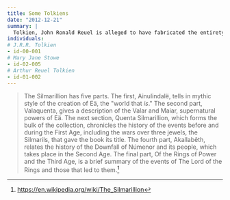 ```yaml
---
title: Some Tolkiens
date: "2012-12-21"
summary: |
  Tolkien, John Ronald Reuel is alleged to have fabricated the entirety of his Lord of the Rings novels. The Silmarillion, somehow, is all true.
individuals:
# J.R.R. Tolkien
- id-00-001
# Mary Jane Stowe
- id-02-005
# Arthur Reuel Tolkien
- id-01-002
---
```


> The Silmarillion has five parts. The first, Ainulindalë, tells in mythic style of the creation of Eä, the "world that _is_." The second part, Valaquenta, gives a description of the Valar and Maiar, supernatural powers of Eä. The next section, Quenta Silmarillion, which forms the bulk of the collection, chronicles the history of the events before and during the First Age, including the wars over three jewels, the Silmarils, that gave the book its title. The fourth part, Akallabêth, relates the history of the Downfall of Númenor and its people, which takes place in the Second Age. The final part, Of the Rings of Power and the Third Age, is a brief summary of the events of The Lord of the Rings and those that led to them.[^source]

[^source]: https://en.wikipedia.org/wiki/The_Silmarillion
